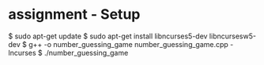 # assignment - Setup
$ sudo apt-get update
$ sudo apt-get install libncurses5-dev libncursesw5-dev
$ g++ -o number_guessing_game number_guessing_game.cpp -lncurses
$ ./number_guessing_game
